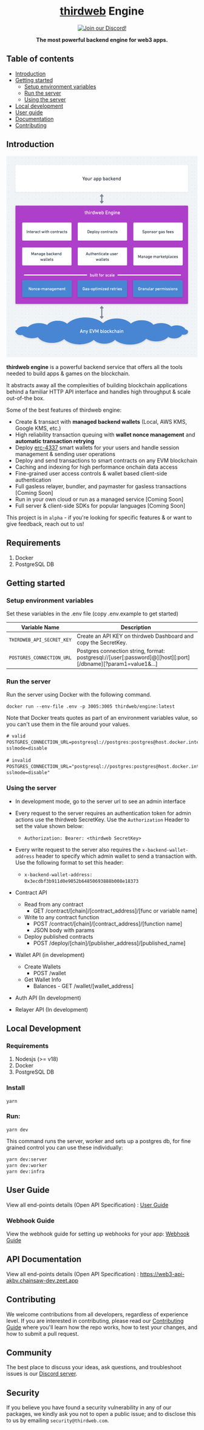 <p align="center">
    <br />
    <a href="https://thirdweb.com">
        <img src="https://github.com/thirdweb-dev/js/blob/main/packages/sdk/logo.svg?raw=true" width="200" alt=""/></a>
    <br />
</p>

<h1 align="center"><a href='https://thirdweb.com/'>thirdweb</a> Engine</h1>

<p align="center">
    <a href="https://discord.gg/thirdweb">
        <img alt="Join our Discord!" src="https://img.shields.io/discord/834227967404146718.svg?color=7289da&label=discord&logo=discord&style=flat"/>
    </a>
</p>

<p align="center"><strong>The most powerful backend engine for web3 apps.</strong></p>

## Table of contents

- [Introduction](#introduction)
- [Getting started](#getting-started)
  - [Setup environment variables](#setup-environment-variables)
  - [Run the server](#run-the-server)
  - [Using the server](#using-the-server)
- [Local development](#local-development)
- [User guide](#user-guide)
- [Documentation](#api-documentation)
- [Contributing](#contributing)

## Introduction

<!-- Source: https://whimsical.com/engine-architecture-2G6rXEvUM2HFmVwKxPWyzS -->
![Engine overview](/docs/images/overview.png)

**thirdweb engine** is a powerful backend service that offers all the tools needed to build apps & games on the blockchain.

It abstracts away all the complexities of building blockchain applications behind a familiar HTTP API interface and handles high throughput & scale out-of-the box.

Some of the best features of thirdweb engine:

- Create & transact with **managed backend wallets** (Local, AWS KMS, Google KMS, etc.)
- High reliability transaction queuing with **wallet nonce management** and **automatic transaction retrying**
- Deploy [erc-4337](https://eips.ethereum.org/EIPS/eip-4337) smart wallets for your users and handle session management & sending user operations
- Deploy and send transactions to smart contracts on any EVM blockchain
- Caching and indexing for high performance onchain data access
- Fine-grained user access controls & wallet based client-side authentication
- Full gasless relayer, bundler, and paymaster for gasless transactions [Coming Soon]
- Run in your own cloud or run as a managed service [Coming Soon]
- Full server & client-side SDKs for popular languages [Coming Soon]

This project is in `alpha` - if you're looking for specific features & or want to give feedback, reach out to us!

## Requirements

1. Docker
2. PostgreSQL DB

## Getting started

### Setup environment variables

Set these variables in the .env file (copy .env.example to get started)

| Variable Name             | Description                                                                                                   |
| ------------------------- | ------------------------------------------------------------------------------------------------------------- |
| `THIRDWEB_API_SECRET_KEY` | Create an API KEY on thirdweb Dashboard and copy the SecretKey.                                               |
| `POSTGRES_CONNECTION_URL` | Postgres connection string, format: postgresql://[user[:password]@][host][:port][/dbname][?param1=value1&...] |

### Run the server

Run the server using Docker with the following command.

```
docker run --env-file .env -p 3005:3005 thirdweb/engine:latest
```

Note that Docker treats quotes as part of an environment variables value, so you can't use them in the file around your values.

```
# valid
POSTGRES_CONNECTION_URL=postgresql://postgres:postgres@host.docker.internal:5432/postgres?sslmode=disable

# invalid
POSTGRES_CONNECTION_URL="postgresql://postgres:postgres@host.docker.internal:5432/postgres?sslmode=disable"
```

### Using the server

- In development mode, go to the server url to see an admin interface
- Every request to the server requires an authentication token for admin actions use the thirdweb SecretKey. Use the `Authorization` Header to set the value shown below:
  - `Authorization: Bearer: <thirdweb SecretKey>`
- Every write request to the server also requires the `x-backend-wallet-address` header to specify which admin wallet to send a transaction with. Use the following format to set this header:

  - `x-backend-wallet-address: 0x3ecdbf3b911d0e9052b64850693888b008e18373`

- Contract API

  - Read from any contract
    - GET /contract/[chain]/[contract_address]/[func or variable name]
  - Write to any contract function
    - POST /contract/[chain]/[contract_address]/[function name]
    - JSON body with params
  - Deploy published contracts
    - POST /deploy/[chain]/[publisher_address]/[published_name]

- Wallet API (in development)

  - Create Wallets
    - POST /wallet
  - Get Wallet Info
    - Balances - GET /wallet/[wallet_address]

- Auth API (In development)
- Relayer API (In development)

## Local Development

### Requirements

1. Nodesjs (>= v18)
2. Docker
3. PostgreSQL DB

### Install

```
yarn
```

### Run:

```
yarn dev
```

This command runs the server, worker and sets up a postgres db, for fine grained control you can use these individually:

```
yarn dev:server
yarn dev:worker
yarn dev:infra
```

## User Guide

View all end-points details (Open API Specification) : [User Guide](./docs/1-user-guide.md)

### Webhook Guide

View the webhook guide for setting up webhooks for your app: [Webhook Guide](./docs/4-webhook-guide.md)

## API Documentation

View all end-points details (Open API Specification) : https://web3-api-akbv.chainsaw-dev.zeet.app

## Contributing

We welcome contributions from all developers, regardless of experience level. If you are interested in contributing, please read our [Contributing Guide](./.github/contributing.md) where you'll learn how the repo works, how to test your changes, and how to submit a pull request.

## Community

The best place to discuss your ideas, ask questions, and troubleshoot issues is our [Discord server](https://discord.gg/thirdweb).

## Security

If you believe you have found a security vulnerability in any of our packages, we kindly ask you not to open a public issue; and to disclose this to us by emailing `security@thirdweb.com`.
